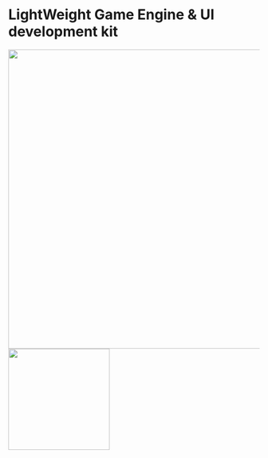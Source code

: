# LightWeight Game Engine & UI development kit
<img src='https://cdn.discordapp.com/attachments/1214317844561661952/1214317860265140224/image.png?ex=65f8aca2&is=65e637a2&hm=86155e47cbabdc809241fb385385eb532dad77c77afc77fe0288f3ecb773589a&' width='600'>
<img src='https://cdn.discordapp.com/attachments/1214317844561661952/1214318259239780362/image.png?ex=65f8ad01&is=65e63801&hm=8f4a887fb4e0b223341c82153b16a8ecb6fff30b7ec7d983141b368ce1787652&' width='203'>
